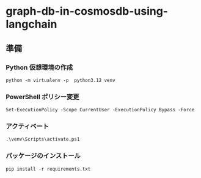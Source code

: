 # graph-db-in-cosmosdb-using-langchain

## 準備

### Python 仮想環境の作成
```
python -m virtualenv -p  python3.12 venv
```

### PowerShell ポリシー変更
```
Set-ExecutionPolicy -Scope CurrentUser -ExecutionPolicy Bypass -Force
```

### アクティベート
```
.\venv\Scripts\activate.ps1
```

### パッケージのインストール
```
pip install -r requirements.txt
```